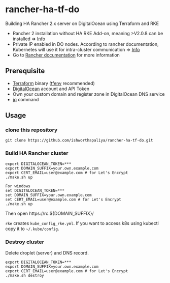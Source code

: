 # rancher-ha-tf-do
Building HA Rancher 2.x server on DigitalOcean using Terraform and RKE

* Rancher 2 installation without HA RKE Add-on, meaning >V2.0.8 can be installed => [Info](https://rancher.com/docs/rancher/v2.x/en/upgrades/upgrades/migrating-from-rke-add-on/)
* Private IP enabled in DO nodes. According to rancher documentation, Kubernetes will use it for intra-cluster communication => [Info](https://rancher.com/docs/rancher/v2.x/en/installation/ha/kubernetes-rke/)
* Go to [Rancher documentation](https://rancher.com/docs/rancher/v2.x/en/installation/ha/) for more information

## Prerequisite

* [Terraform](https://www.terraform.io/) binary ([tfenv](https://github.com/kamatama41/tfenv) recommended)
* [DigitalOcean](https://www.digitalocean.com/) account and API Token
* Own your custom domain and register zone in DigitalOcean DNS service
* [jq](https://stedolan.github.io/jq/) command

## Usage

### clone this repository

```
git clone https://github.com/ishworthapaliya/rancher-ha-tf-do.git
```

### Build HA Rancher cluster

```
export DIGITALOCEAN_TOKEN=***
export DOMAIN_SUFFIX=your.own.example.com
export CERT_EMAIL=user@example.com # for Let's Encrypt
./make.sh up

For windows
set DIGITALOCEAN_TOKEN=***
set DOMAIN_SUFFIX=your.own.example.com
set CERT_EMAIL=user@example.com # for Let's Encrypt
./make.sh up
```

Then open https://rc.${DOMAIN_SUFFIX}/

`rke` creates `kube_config_rke.yml`.
If you want to access k8s using kubectl copy it to `~/.kube/config`.

### Destroy cluster

Delete droplet (server) and DNS record.

```
export DIGITALOCEAN_TOKEN=***
export DOMAIN_SUFFIX=your.own.example.com
export CERT_EMAIL=user@example.com # for Let's Encrypt
./make.sh destroy
```
